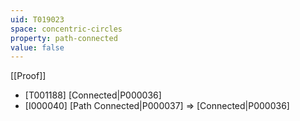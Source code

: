 ```yaml
---
uid: T019023
space: concentric-circles
property: path-connected
value: false
---
```

[[Proof]]

* [T001188] [Connected|P000036]
* [I000040] [Path Connected|P000037] => [Connected|P000036]

